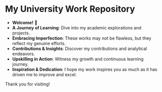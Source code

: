 # My University Work Repository

- **Welcome!** 🌟
- **A Journey of Learning**: Dive into my academic explorations and projects.
- **Embracing Imperfection**: These works may not be flawless, but they reflect my genuine efforts.
- **Contributions & Insights**: Discover my contributions and analytical endeavors.
- **Upskilling in Action**: Witness my growth and continuous learning journey.
- **Inspiration & Dedication**: I hope my work inspires you as much as it has driven me to improve and excel.

Thank you for visiting!
